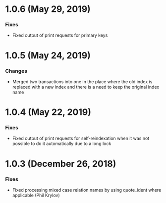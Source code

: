 # 1.0.6 (May 29, 2019)

### Fixes

* Fixed output of print requests for primary keys

# 1.0.5 (May 24, 2019)

### Changes

* Merged two transactions into one in the place where the old index is replaced with a new index and there is a need to keep the original index name

# 1.0.4 (May 22, 2019)

### Fixes

* Fixed output of print requests for self-reindexation when it was not possible to do it automatically due to a long lock

# 1.0.3 (December 26, 2018)

### Fixes

* Fixed processing mixed case relation names by using quote_ident where applicable (Phil Krylov)
